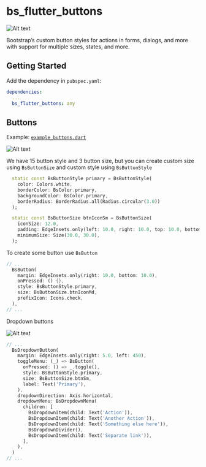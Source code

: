 # bs_flutter_buttons

![Alt text](https://raw.githubusercontent.com/kholifanalfon/bs_flutter_buttons/main/screenshot/example.png "Screenshot Example Buttons")

Bootstrap’s custom button styles for actions in forms, dialogs, and more with support for multiple sizes, states, and more.

## Getting Started
Add the dependency in `pubspec.yaml`:

```yaml
dependencies:
  ...
  bs_flutter_buttons: any
```

## Buttons
Example: [`example_buttons.dart`](https://github.com/kholifanalfon/bs_flutter_buttons/blob/main/example/lib/main.dart)

![Alt text](https://raw.githubusercontent.com/kholifanalfon/bs_flutter_buttons/main/screenshot/example.png "Screenshot Example Buttons")

We have 15 button style and 3 button size, but you can create custom size using `BsButtonSize` and custom style using `BsButtonStyle`

```dart
  static const BsButtonStyle primary = BsButtonStyle(
    color: Colors.white,
    borderColor: BsColor.primary,
    backgroundColor: BsColor.primary,
    borderRadius: BorderRadius.all(Radius.circular(3.0))
  );
```

```dart
  static const BsButtonSize btnIconSm = BsButtonSize(
    iconSize: 12.0,
    padding: EdgeInsets.only(left: 10.0, right: 10.0, top: 10.0, bottom: 10.0),
    minimumSize: Size(30.0, 30.0),
  );
```

To create some button use `BsButton`

```dart
// ...
  BsButton(
    margin: EdgeInsets.only(right: 10.0, bottom: 10.0),
    onPressed: () {},
    style: BsButtonStyle.primary,
    size: BsButtonSize.btnIconMd,
    prefixIcon: Icons.check,
  ),
// ...
```

Dropdown buttons

![Alt text](https://raw.githubusercontent.com/kholifanalfon/bs_flutter_buttons/main/screenshot/example.gif "Screenshot Example Buttons")

```dart
// ...
  BsDropdownButton(
    margin: EdgeInsets.only(right: 5.0, left: 450),
    toggleMenu: (_) => BsButton(
      onPressed: () => _.toggle(),
      style: BsButtonStyle.primary,
      size: BsButtonSize.btnSm,
      label: Text('Primary'),
    ),
    dropdownDirection: Axis.horizontal,
    dropdownMenu: BsDropdownMenu(
      children: [
        BsDropdownItem(child: Text('Action')),
        BsDropdownItem(child: Text('Another Action')),
        BsDropdownItem(child: Text('Something else here')),
        BsDropdownDivider(),
        BsDropdownItem(child: Text('Separate link')),
      ],
    ),
  )
// ...
```

